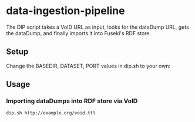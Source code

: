 # data-ingestion-pipeline

The DIP script takes a VoID URL as input, looks for the dataDump URL, gets the dataDump, and finally imports it into Fuseki's RDF store.


## Setup
Change the BASEDIR, DATASET, PORT values in dip.sh to your own:


## Usage
### Importing dataDumps into RDF store via VoID
	dip.sh http://example.org/void.ttl
